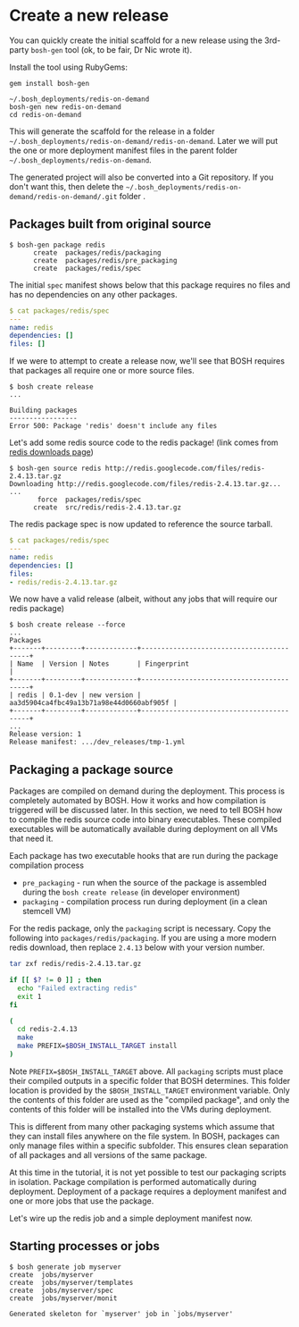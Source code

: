 # Create a new release

You can quickly create the initial scaffold for a new release using the 3rd-party `bosh-gen` tool (ok, to be fair, Dr Nic wrote it).

Install the tool using RubyGems:

```
gem install bosh-gen
```

```
~/.bosh_deployments/redis-on-demand
bosh-gen new redis-on-demand
cd redis-on-demand
```

This will generate the scaffold for the release in a folder `~/.bosh_deployments/redis-on-demand/redis-on-demand`. Later we will put the one or more deployment manifest files in the parent folder `~/.bosh_deployments/redis-on-demand`.

The generated project will also be converted into a Git repository. If you don't want this, then delete the `~/.bosh_deployments/redis-on-demand/redis-on-demand/.git` folder .

## Packages built from original source

```
$ bosh-gen package redis
      create  packages/redis/packaging
      create  packages/redis/pre_packaging
      create  packages/redis/spec
```

The initial `spec` manifest shows below that this package requires no files and has no dependencies on any other packages.

```yaml
$ cat packages/redis/spec
---
name: redis
dependencies: []
files: []
```

If we were to attempt to create a release now, we'll see that BOSH requires that packages all require one or more source files.

```
$ bosh create release
...

Building packages
-----------------
Error 500: Package 'redis' doesn't include any files
```

Let's add some redis source code to the redis package! (link comes from [redis downloads page](http://redis.io/download "Download – Redis"))

```
$ bosh-gen source redis http://redis.googlecode.com/files/redis-2.4.13.tar.gz
Downloading http://redis.googlecode.com/files/redis-2.4.13.tar.gz...
...
       force  packages/redis/spec
      create  src/redis/redis-2.4.13.tar.gz
```

The redis package spec is now updated to reference the source tarball.

```yaml
$ cat packages/redis/spec
---
name: redis
dependencies: []
files:
- redis/redis-2.4.13.tar.gz
```

We now have a valid release (albeit, without any jobs that will require our redis package)

```
$ bosh create release --force
...
Packages
+-------+---------+-------------+------------------------------------------+
| Name  | Version | Notes       | Fingerprint                              |
+-------+---------+-------------+------------------------------------------+
| redis | 0.1-dev | new version | aa3d5904ca4fbc49a13b71a98e44d0660abf905f |
+-------+---------+-------------+------------------------------------------+
...
Release version: 1
Release manifest: .../dev_releases/tmp-1.yml
```

## Packaging a package source

Packages are compiled on demand during the deployment. This process is completely automated by BOSH. How it works and how compilation is triggered will be discussed later. In this section, we need to tell BOSH how to compile the redis source code into binary executables. These compiled executables will be automatically available during deployment on all VMs that need it. 

Each package has two executable hooks that are run during the package compilation process

* `pre_packaging` - run when the source of the package is assembled during the `bosh create release` (in developer environment)
* `packaging` - compilation process run during deployment (in a clean stemcell VM)

For the redis package, only the `packaging` script is necessary. Copy the following into `packages/redis/packaging`. If you are using a more modern redis download, then replace `2.4.13` below with your version number.

```bash
tar zxf redis/redis-2.4.13.tar.gz

if [[ $? != 0 ]] ; then
  echo "Failed extracting redis"
  exit 1
fi

(
  cd redis-2.4.13
  make
  make PREFIX=$BOSH_INSTALL_TARGET install
)
```

Note `PREFIX=$BOSH_INSTALL_TARGET` above. All `packaging` scripts must place their compiled outputs in a specific folder that BOSH determines. This folder location is provided by the `$BOSH_INSTALL_TARGET` environment variable. Only the contents of this folder are used as the "compiled package", and only the contents of this folder will be installed into the VMs during deployment.

This is different from many other packaging systems which assume that they can install files anywhere on the file system. In BOSH, packages can only manage files within a specific subfolder. This ensures clean separation of all packages and all versions of the same package.

At this time in the tutorial, it is not yet possible to test our packaging scripts in isolation. Package compilation is performed automatically during deployment. Deployment of a package requires a deployment manifest and one or more jobs that use the package. 

Let's wire up the redis job and a simple deployment manifest now.

## Starting processes or jobs

```
$ bosh generate job myserver
create	jobs/myserver
create	jobs/myserver/templates
create	jobs/myserver/spec
create	jobs/myserver/monit

Generated skeleton for `myserver' job in `jobs/myserver'
```